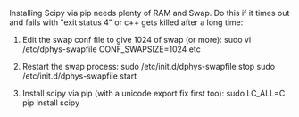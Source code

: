 Installing Scipy via pip needs plenty of RAM and Swap. Do this if it times out
and fails with "exit status 4" or c++ gets killed after a long time:

1. Edit the swap conf file to give 1024 of swap (or more):
sudo vi /etc/dphys-swapfile 
CONF_SWAPSIZE=1024
etc

2. Restart the swap process:
sudo /etc/init.d/dphys-swapfile stop
sudo /etc/init.d/dphys-swapfile start

3. Install scipy via pip (with a unicode export fix first too):
sudo LC_ALL=C pip install scipy
